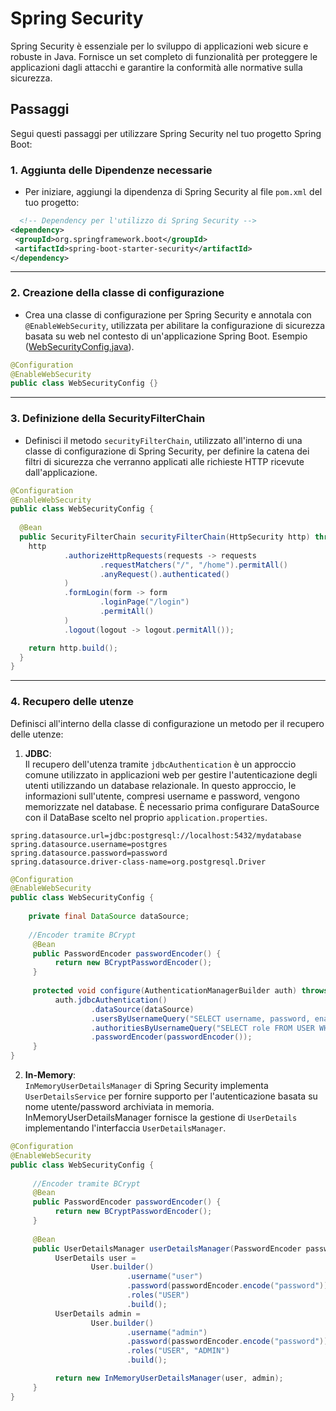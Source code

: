 # Spring Security
Spring Security è essenziale per lo sviluppo di applicazioni web sicure e robuste in Java. Fornisce un set completo di funzionalità per proteggere le applicazioni dagli attacchi e garantire la conformità alle normative sulla sicurezza.
## Passaggi

Segui questi passaggi per utilizzare Spring Security nel tuo progetto Spring Boot:

### 1. Aggiunta delle Dipendenze necessarie

- Per iniziare, aggiungi la dipendenza di Spring Security al file `pom.xml` del tuo progetto:

```xml
  <!-- Dependency per l'utilizzo di Spring Security -->
<dependency>
 <groupId>org.springframework.boot</groupId>
 <artifactId>spring-boot-starter-security</artifactId>
</dependency>

```
***

### 2. Creazione della classe di configurazione

- Crea una classe di configurazione per Spring Security e annotala con `@EnableWebSecurity`, utilizzata per abilitare la configurazione di sicurezza basata su web nel contesto di un'applicazione Spring Boot. Esempio ([WebSecurityConfig.java](..%2F..%2Fsrc%2Fmain%2Fjava%2Fit%2Fkrisopea%2Fspringcors%2Fsecurity%2FWebSecurityConfig.java)).
```java
@Configuration
@EnableWebSecurity
public class WebSecurityConfig {}
```
***

### 3. Definizione della SecurityFilterChain
- Definisci il metodo `securityFilterChain`, utilizzato all'interno di una classe di configurazione di Spring Security, per definire la catena dei filtri di sicurezza che verranno applicati alle richieste HTTP ricevute dall'applicazione.
```java
@Configuration
@EnableWebSecurity
public class WebSecurityConfig {
    
  @Bean
  public SecurityFilterChain securityFilterChain(HttpSecurity http) throws Exception {
    http
            .authorizeHttpRequests(requests -> requests
                    .requestMatchers("/", "/home").permitAll()
                    .anyRequest().authenticated()
            )
            .formLogin(form -> form
                    .loginPage("/login")
                    .permitAll()
            )
            .logout(logout -> logout.permitAll());

    return http.build();
  }
}
```

***

### 4. Recupero delle utenze
Definisci all'interno della classe di configurazione un metodo per il recupero delle utenze:
  1. **JDBC**:  
Il recupero dell'utenza tramite `jdbcAuthentication` è un approccio comune utilizzato in applicazioni web per gestire l'autenticazione degli utenti utilizzando un database relazionale. In questo approccio, le informazioni sull'utente, compresi username e password, vengono memorizzate nel database. È necessario prima configurare DataSource con il DataBase scelto nel proprio `application.properties`.
```properties
spring.datasource.url=jdbc:postgresql://localhost:5432/mydatabase
spring.datasource.username=postgres
spring.datasource.password=password
spring.datasource.driver-class-name=org.postgresql.Driver
```
```java
@Configuration
@EnableWebSecurity
public class WebSecurityConfig {
    
    private final DataSource dataSource;
    
    //Encoder tramite BCrypt
     @Bean
     public PasswordEncoder passwordEncoder() {
          return new BCryptPasswordEncoder();
     }
     
     protected void configure(AuthenticationManagerBuilder auth) throws Exception {
          auth.jdbcAuthentication()
                  .dataSource(dataSource)
                  .usersByUsernameQuery("SELECT username, password, enabled FROM USER WHERE username=?")
                  .authoritiesByUsernameQuery("SELECT role FROM USER WHERE username=?")
                  .passwordEncoder(passwordEncoder());
     }
}
```


  2. **In-Memory**:  
     `InMemoryUserDetailsManager` di Spring Security implementa `UserDetailsService` per fornire supporto per l'autenticazione basata su nome utente/password archiviata in memoria. InMemoryUserDetailsManager fornisce la gestione di `UserDetails` implementando l'interfaccia `UserDetailsManager`.

```java
@Configuration
@EnableWebSecurity
public class WebSecurityConfig {
    
     //Encoder tramite BCrypt
     @Bean
     public PasswordEncoder passwordEncoder() {
          return new BCryptPasswordEncoder();
     }
    
     @Bean
     public UserDetailsManager userDetailsManager(PasswordEncoder passwordEncoder) {
          UserDetails user =
                  User.builder()
                          .username("user")
                          .password(passwordEncoder.encode("password"))
                          .roles("USER")
                          .build();
          UserDetails admin =
                  User.builder()
                          .username("admin")
                          .password(passwordEncoder.encode("password"))
                          .roles("USER", "ADMIN")
                          .build();

          return new InMemoryUserDetailsManager(user, admin);
     }
}
```














